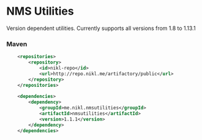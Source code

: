 # NMS Utilities

Version dependent utilities. Currently supports all versions from 1.8 to 1.13.1

### Maven
```xml
    <repositories>
        <repository>
            <id>nikl-repo</id>
            <url>http://repo.nikl.me/artifactory/public</url>
        </repository>
    </repositories>
    
    <dependencies>
        <dependency>
            <groupId>me.nikl.nmsutilities</groupId>
            <artifactId>nmsutilities</artifactId>
            <version>1.1.1</version>
        </dependency>
    </dependencies>
```